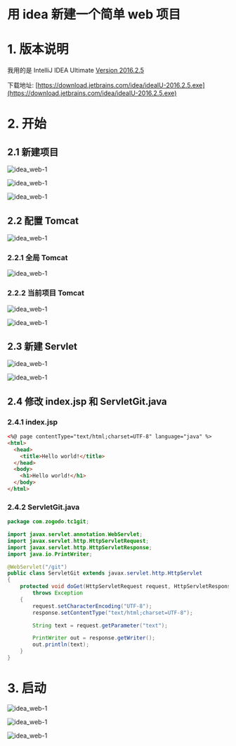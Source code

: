 # 用 idea 新建一个简单 web 项目

# 1. 版本说明

我用的是 IntelliJ IDEA Ultimate [Version 2016.2.5](https://www.jetbrains.com/idea/download/other.html)

下载地址: [https://download.jetbrains.com/idea/ideaIU-2016.2.5.exe](https://download.jetbrains.com/idea/ideaIU-2016.2.5.exe)

# 2. 开始

## 2.1 新建项目

![idea_web-1](/md/idea_web/idea_web-1.png)

![idea_web-1](/md/idea_web/idea_web-2.png)

![idea_web-1](/md/idea_web/idea_web-3.png)

## 2.2 配置 Tomcat

![idea_web-1](/md/idea_web/idea_web-4.png)

### 2.2.1 全局 Tomcat

![idea_web-1](/md/idea_web/idea_web-5.png)

### 2.2.2 当前项目 Tomcat

![idea_web-1](/md/idea_web/idea_web-6.png)

![idea_web-1](/md/idea_web/idea_web-7.png)

## 2.3 新建 Servlet

![idea_web-1](/md/idea_web/idea_web-8.png)

![idea_web-1](/md/idea_web/idea_web-9.png)

## 2.4 修改 index.jsp 和 ServletGit.java

### 2.4.1 index.jsp

```html
<%@ page contentType="text/html;charset=UTF-8" language="java" %>
<html>
  <head>
    <title>Hello world!</title>
  </head>
  <body>
    <h1>Hello world!</h1>
  </body>
</html>

```

### 2.4.2 ServletGit.java

```java
package com.zogodo.tc1git;

import javax.servlet.annotation.WebServlet;
import javax.servlet.http.HttpServletRequest;
import javax.servlet.http.HttpServletResponse;
import java.io.PrintWriter;

@WebServlet("/git")
public class ServletGit extends javax.servlet.http.HttpServlet
{
    protected void doGet(HttpServletRequest request, HttpServletResponse response)
    	throws Exception
    {
        request.setCharacterEncoding("UTF-8");
        response.setContentType("text/html;charset=UTF-8");

        String text = request.getParameter("text");

        PrintWriter out = response.getWriter();
        out.println(text);
    }
}

```

# 3. 启动

![idea_web-1](/md/idea_web/idea_web-10.png)

![idea_web-1](/md/idea_web/idea_web-11.png)

![idea_web-1](/md/idea_web/idea_web-12.png)




